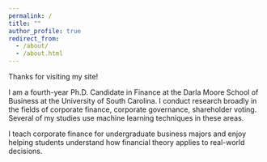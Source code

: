 ```yaml
---
permalink: /
title: ""
author_profile: true
redirect_from: 
  - /about/
  - /about.html
---
```


Thanks for visiting my site!


I am a fourth-year Ph.D. Candidate in Finance at the Darla Moore School of Business at the University of South Carolina. I conduct research broadly in the fields of corporate finance, corporate governance, shareholder voting. Several of my studies use machine learning techniques in these areas. 

I teach  corporate finance for undergraduate business majors and enjoy helping students understand how financial theory applies to real-world decisions.
